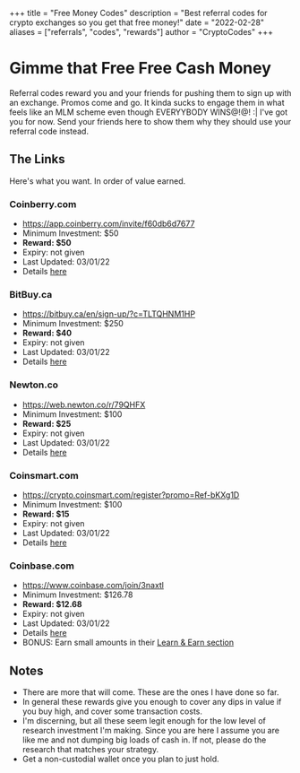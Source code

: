 +++
title = "Free Money Codes"
description = "Best referral codes for crypto exchanges so you get that free money!"
date = "2022-02-28"
aliases = ["referrals", "codes", "rewards"]
author = "CryptoCodes"
+++
# Gimme that Free Free Cash Money #
Referral codes reward you and your friends for pushing them to sign up with an exchange. Promos come and go. It kinda sucks to engage them in what feels like an MLM scheme even though EVERYYBODY WINS@!@! :|  I've got you for now. Send your friends here to show them why they should use your referral code instead.

## The Links ##
Here's what you want. In order of value earned.

### Coinberry.com ###
- https://app.coinberry.com/invite/f60db6d7677
- Minimum Investment: $50
- **Reward: $50**
- Expiry: not given
- Last Updated: 03/01/22
- Details [here](https://help.coinberry.com/s/article/referral-program)

### BitBuy.ca ###
- https://bitbuy.ca/en/sign-up/?c=TLTQHNM1HP
- Minimum Investment: $250
- **Reward: $40**
- Expiry: not given
- Last Updated: 03/01/22
- Details [here](https://bitbuy.ca/en/referrals/)

### Newton.co ###
- https://web.newton.co/r/79QHFX
- Minimum Investment: $100
- **Reward: $25**
- Expiry: not given
- Last Updated: 03/01/22
- Details [here](https://www.newton.co/blog/give-25-get-25-when-you-refer-a-friend-to-newton)

### Coinsmart.com ###
- https://crypto.coinsmart.com/register?promo=Ref-bKXg1D
- Minimum Investment: $100
- **Reward: $15**
- Expiry: not given
- Last Updated: 03/01/22
- Details [here](https://crypto.coinsmart.com/referral)

### Coinbase.com ###
- https://www.coinbase.com/join/3naxtl
- Minimum Investment: $126.78
- **Reward: $12.68**
- Expiry: not given
- Last Updated: 03/01/22
- Details [here](https://help.coinbase.com/en/coinbase/other-topics/other/the-coinbase-referral-program)
- BONUS: Earn small amounts in their [Learn & Earn section](https://help.coinbase.com/en/coinbase/getting-started/getting-started-with-coinbase/coinbase-earn-faq-and-terms)

## Notes ##
- There are more that will come. These are the ones I have done so far.
- In general these rewards give you enough to cover any dips in value if you buy high, and cover some transaction costs.
- I'm discerning, but all these seem legit enough for the low level of research investment I'm making. Since you are here I assume you are like me and not dumping big loads of cash in. If not, please do the research that matches your strategy.
- Get a non-custodial wallet once you plan to just hold.
